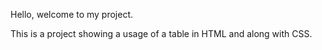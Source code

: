 Hello, welcome to my project.

This is a project showing a usage of a table in HTML and along with CSS.